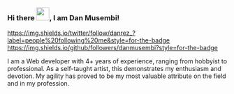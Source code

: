 ### Hi there <img src="https://raw.githubusercontent.com/MartinHeinz/MartinHeinz/master/wave.gif" width="30px">, I am Dan Musembi!


https://img.shields.io/twitter/follow/danrez_?label=people%20following%20me&style=for-the-badge
https://img.shields.io/github/followers/danmusembi?style=for-the-badge


I am a Web developer with 4+ years of experience, ranging from hobbyist to professional. As a self-taught artist, this demonstrates my enthusiasm and devotion. My agility has proved to be my most valuable attribute on the field and in my profession.
<!--
**danmusembi/danmusembi** is a ✨ _special_ ✨ repository because its `README.md` (this file) appears on your GitHub profile.

Here are some ideas to get you started:

- 🔭 I’m currently working on ...
- 🌱 I’m currently learning ...
- 👯 I’m looking to collaborate on ...
- 🤔 I’m looking for help with ...
- 💬 Ask me about ...
- 📫 How to reach me: ...
- 😄 Pronouns: ...
- ⚡ Fun fact: ...
-->
